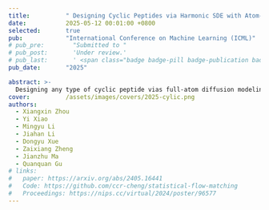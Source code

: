 ```yaml
---
title:          " Designing Cyclic Peptides via Harmonic SDE with Atom-Bond Modeling "
date:           2025-05-12 00:01:00 +0800
selected:       true
pub:            "International Conference on Machine Learning (ICML)"
# pub_pre:        "Submitted to "
# pub_post:       'Under review.'
# pub_last:       ' <span class="badge badge-pill badge-publication badge-success">Spotlight</span>'
pub_date:       "2025"

abstract: >-
  Designing any type of cyclic peptide vias full-atom diffusion modeling.
cover:          /assets/images/covers/2025-cylic.png
authors:
  - Xiangxin Zhou
  - Yi Xiao
  - Mingyu Li
  - Jiahan Li
  - Dongyu Xue
  - Zaixiang Zheng
  - Jianzhu Ma
  - Quanquan Gu
# links:
#   paper: https://arxiv.org/abs/2405.16441
#   Code: https://github.com/ccr-cheng/statistical-flow-matching
#   Proceedings: https://nips.cc/virtual/2024/poster/96577
---
```

